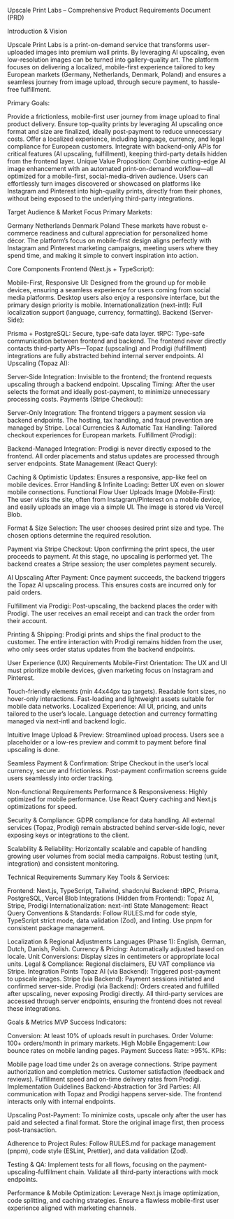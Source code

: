 Upscale Print Labs – Comprehensive Product Requirements Document (PRD)


Introduction & Vision

Upscale Print Labs is a print-on-demand service that transforms user-uploaded images into premium wall prints. By leveraging AI upscaling, even low-resolution images can be turned into gallery-quality art. The platform focuses on delivering a localized, mobile-first experience tailored to key European markets (Germany, Netherlands, Denmark, Poland) and ensures a seamless journey from image upload, through secure payment, to hassle-free fulfillment.

Primary Goals:

Provide a frictionless, mobile-first user journey from image upload to final product delivery.
Ensure top-quality prints by leveraging AI upscaling once format and size are finalized, ideally post-payment to reduce unnecessary costs.
Offer a localized experience, including language, currency, and legal compliance for European customers.
Integrate with backend-only APIs for critical features (AI upscaling, fulfillment), keeping third-party details hidden from the frontend layer.
Unique Value Proposition: Combine cutting-edge AI image enhancement with an automated print-on-demand workflow—all optimized for a mobile-first, social-media-driven audience. Users can effortlessly turn images discovered or showcased on platforms like Instagram and Pinterest into high-quality prints, directly from their phones, without being exposed to the underlying third-party integrations.

Target Audience & Market Focus
Primary Markets:

Germany
Netherlands
Denmark
Poland
These markets have robust e-commerce readiness and cultural appreciation for personalized home décor. The platform’s focus on mobile-first design aligns perfectly with Instagram and Pinterest marketing campaigns, meeting users where they spend time, and making it simple to convert inspiration into action.

Core Components
Frontend (Next.js + TypeScript):

Mobile-First, Responsive UI: Designed from the ground up for mobile devices, ensuring a seamless experience for users coming from social media platforms. Desktop users also enjoy a responsive interface, but the primary design priority is mobile.
Internationalization (next-intl): Full localization support (language, currency, formatting).
Backend (Server-Side):

Prisma + PostgreSQL: Secure, type-safe data layer.
tRPC: Type-safe communication between frontend and backend. The frontend never directly contacts third-party APIs—Topaz (upscaling) and Prodigi (fulfillment) integrations are fully abstracted behind internal server endpoints.
AI Upscaling (Topaz AI):

Server-Side Integration: Invisible to the frontend; the frontend requests upscaling through a backend endpoint.
Upscaling Timing: After the user selects the format and ideally post-payment, to minimize unnecessary processing costs.
Payments (Stripe Checkout):

Server-Only Integration: The frontend triggers a payment session via backend endpoints. The hosting, tax handling, and fraud prevention are managed by Stripe.
Local Currencies & Automatic Tax Handling: Tailored checkout experiences for European markets.
Fulfillment (Prodigi):

Backend-Managed Integration: Prodigi is never directly exposed to the frontend. All order placements and status updates are processed through server endpoints.
State Management (React Query):

Caching & Optimistic Updates: Ensures a responsive, app-like feel on mobile devices.
Error Handling & Infinite Loading: Better UX even on slower mobile connections.
Functional Flow
User Uploads Image (Mobile-First):
The user visits the site, often from Instagram/Pinterest on a mobile device, and easily uploads an image via a simple UI. The image is stored via Vercel Blob.

Format & Size Selection:
The user chooses desired print size and type. The chosen options determine the required resolution.

Payment via Stripe Checkout:
Upon confirming the print specs, the user proceeds to payment. At this stage, no upscaling is performed yet. The backend creates a Stripe session; the user completes payment securely.

AI Upscaling After Payment:
Once payment succeeds, the backend triggers the Topaz AI upscaling process. This ensures costs are incurred only for paid orders.

Fulfillment via Prodigi:
Post-upscaling, the backend places the order with Prodigi. The user receives an email receipt and can track the order from their account.

Printing & Shipping:
Prodigi prints and ships the final product to the customer. The entire interaction with Prodigi remains hidden from the user, who only sees order status updates from the backend endpoints.

User Experience (UX) Requirements
Mobile-First Orientation:
The UX and UI must prioritize mobile devices, given marketing focus on Instagram and Pinterest.

Touch-friendly elements (min 44x44px tap targets).
Readable font sizes, no hover-only interactions.
Fast-loading and lightweight assets suitable for mobile data networks.
Localized Experience:
All UI, pricing, and units tailored to the user’s locale. Language detection and currency formatting managed via next-intl and backend logic.

Intuitive Image Upload & Preview:
Streamlined upload process. Users see a placeholder or a low-res preview and commit to payment before final upscaling is done.

Seamless Payment & Confirmation:
Stripe Checkout in the user’s local currency, secure and frictionless. Post-payment confirmation screens guide users seamlessly into order tracking.

Non-functional Requirements
Performance & Responsiveness:
Highly optimized for mobile performance. Use React Query caching and Next.js optimizations for speed.

Security & Compliance:
GDPR compliance for data handling.
All external services (Topaz, Prodigi) remain abstracted behind server-side logic, never exposing keys or integrations to the client.

Scalability & Reliability:
Horizontally scalable and capable of handling growing user volumes from social media campaigns.
Robust testing (unit, integration) and consistent monitoring.

Technical Requirements Summary
Key Tools & Services:

Frontend: Next.js, TypeScript, Tailwind, shadcn/ui
Backend: tRPC, Prisma, PostgreSQL, Vercel Blob
Integrations (Hidden from Frontend): Topaz AI, Stripe, Prodigi
Internationalization: next-intl
State Management: React Query
Conventions & Standards:
Follow RULES.md for code style, TypeScript strict mode, data validation (Zod), and linting.
Use pnpm for consistent package management.

Localization & Regional Adjustments
Languages (Phase 1): English, German, Dutch, Danish, Polish.
Currency & Pricing: Automatically adjusted based on locale.
Unit Conversions: Display sizes in centimeters or appropriate local units.
Legal & Compliance: Regional disclaimers, EU VAT compliance via Stripe.
Integration Points
Topaz AI (via Backend): Triggered post-payment to upscale images.
Stripe (via Backend): Payment sessions initiated and confirmed server-side.
Prodigi (via Backend): Orders created and fulfilled after upscaling, never exposing Prodigi directly.
All third-party services are accessed through server endpoints, ensuring the frontend does not reveal these integrations.

Goals & Metrics
MVP Success Indicators:

Conversion: At least 10% of uploads result in purchases.
Order Volume: 100+ orders/month in primary markets.
High Mobile Engagement: Low bounce rates on mobile landing pages.
Payment Success Rate: >95%.
KPIs:

Mobile page load time under 2s on average connections.
Stripe payment authorization and completion metrics.
Customer satisfaction (feedback and reviews).
Fulfillment speed and on-time delivery rates from Prodigi.
Implementation Guidelines
Backend-Abstraction for 3rd Parties:
All communication with Topaz and Prodigi happens server-side. The frontend interacts only with internal endpoints.

Upscaling Post-Payment:
To minimize costs, upscale only after the user has paid and selected a final format. Store the original image first, then process post-transaction.

Adherence to Project Rules:
Follow RULES.md for package management (pnpm), code style (ESLint, Prettier), and data validation (Zod).

Testing & QA:
Implement tests for all flows, focusing on the payment-upscaling-fulfillment chain. Validate all third-party interactions with mock endpoints.

Performance & Mobile Optimization:
Leverage Next.js image optimization, code splitting, and caching strategies. Ensure a flawless mobile-first user experience aligned with marketing channels.